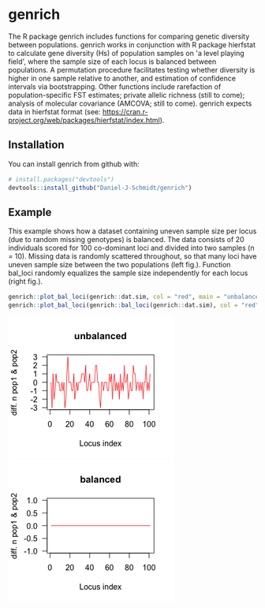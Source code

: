 
<!-- README.md is generated from README.Rmd. Please edit that file -->
genrich
=======

The R package genrich includes functions for comparing genetic diversity between populations. genrich works in conjunction with R package hierfstat to calculate gene diversity (Hs) of population samples on 'a level playing field', where the sample size of each locus is balanced between populations. A permutation procedure facilitates testing whether diversity is higher in one sample relative to another, and estimation of confidence intervals via bootstrapping. Other functions include rarefaction of population-specific FST estimates; private allelic richness (still to come); analysis of molecular covariance (AMCOVA; still to come). genrich expects data in hierfstat format (see: <https://cran.r-project.org/web/packages/hierfstat/index.html>).

Installation
------------

You can install genrich from github with:

``` r
# install.packages("devtools")
devtools::install_github("Daniel-J-Schmidt/genrich")
```

Example
-------

This example shows how a dataset containing uneven sample size per locus (due to random missing genotypes) is balanced. The data consists of 20 individuals scored for 100 co-dominant loci and divided into two samples (n = 10). Missing data is randomly scattered throughout, so that many loci have uneven sample size between the two populations (left fig.). Function bal\_loci randomly equalizes the sample size independently for each locus (right fig.).

``` r
genrich::plot_bal_loci(genrich::dat.sim, col = "red", main = "unbalanced")
genrich::plot_bal_loci(genrich::bal_loci(genrich::dat.sim), col = "red", main = "balanced")
```

![](README-unnamed-chunk-2-1.png)![](README-unnamed-chunk-2-2.png)
